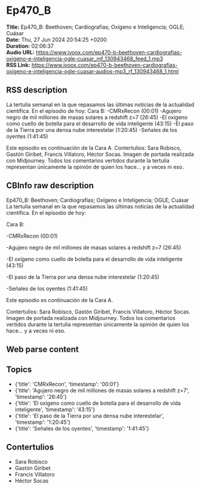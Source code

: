 # Ep470_B  
**Title:** Ep470_B: Beethoven; Cardiografías; Oxígeno e Inteligencia; OGLE; Cuásar  
**Date:** Thu, 27 Jun 2024 20:54:25 +0200  
**Duration:** 02:06:37  
**Audio URL:** https://www.ivoox.com/ep470-b-beethoven-cardiografias-oxigeno-e-inteligencia-ogle-cuasar_mf_130943468_feed_1.mp3  
**RSS Link:** https://www.ivoox.com/ep470-b-beethoven-cardiografias-oxigeno-e-inteligencia-ogle-cuasar-audios-mp3_rf_130943468_1.html  

## RSS description
La tertulia semanal en la que repasamos las últimas noticias de la actualidad científica. En el episodio de hoy:
Cara B:
-CMRxRecon (00:01)
-Agujero negro de mil millones de masas solares a redshift z=7 (26:45)
-El oxígeno como cuello de botella para el desarrollo de vida inteligente (43:15)
-El paso de la Tierra por una densa nube interestelar (1:20:45)
-Señales de los oyentes (1:41:45)

Este episodio es continuación de la Cara A.
Contertulios: Sara Robisco, Gastón Giribet, Francis Villatoro, Héctor Socas. Imagen de portada realizada con Midjourney. Todos los comentarios vertidos durante la tertulia representan únicamente la opinión de quien los hace... y a veces ni eso.

## CBInfo raw description
Ep470_B: Beethoven; Cardiografías; Oxígeno e Inteligencia; OGLE; Cuásar
La tertulia semanal en la que repasamos las últimas noticias de la actualidad científica. En el episodio de hoy:

Cara B:

-CMRxRecon (00:01)

-Agujero negro de mil millones de masas solares a redshift z=7 (26:45)

-El oxígeno como cuello de botella para el desarrollo de vida inteligente (43:15)

-El paso de la Tierra por una densa nube interestelar (1:20:45)

-Señales de los oyentes (1:41:45)



Este episodio es continuación de la Cara A.

Contertulios: Sara Robisco, Gastón Giribet, Francis Villatoro, Héctor Socas. Imagen de portada realizada con Midjourney. Todos los comentarios vertidos durante la tertulia representan únicamente la opinión de quien los hace... y a veces ni eso.


## Web parse content


## Topics
- {'title': 'CMRxRecon', 'timestamp': '00:01'}
- {'title': 'Agujero negro de mil millones de masas solares a redshift z=7', 'timestamp': '26:45'}
- {'title': 'El oxígeno como cuello de botella para el desarrollo de vida inteligente', 'timestamp': '43:15'}
- {'title': 'El paso de la Tierra por una densa nube interestelar', 'timestamp': '1:20:45'}
- {'title': 'Señales de los oyentes', 'timestamp': '1:41:45'}
## Contertulios
- Sara Robisco
- Gastón Giribet
- Francis Villatoro
- Héctor Socas